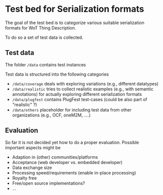 # Test bed for Serialization formats

The goal of the test bed is to categorize various suitable serialization formats for WoT Thing Description.

To do so a set of test data is collected.

## Test data

The folder `/data` contains test instances

Test data is structured into the following categories

* `/data/coverage` deals with exploring variations (e.g., different datatypes) 
* `/data/realistic` tries to collect realistic examples (e.g., with semantic annotations) for actually exploring different serialization formats
* `/data/plugfest` contains PlugFest test-cases (could be also part of "realistic" ?)
* `/data/others` placeholder for including test data from other organizations (e.g., OCF, oneM2M, ....)

## Evaluation

So far it is not decided yet how to do a proper evaluation. Possible important aspects might be

* Adaption in (other) communities/platforms
* Acceptance (web developer vs. embedded developer)
* Data exchange size
* Processing speed/requirements (enable in-place processing)
* Royalty free
* Free/open source implementations?
* ...